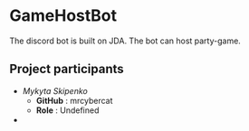 # GameHostBot
The discord bot is built on JDA. The bot can host party-game.

## Project participants

- *Mykyta Skipenko* 
  - **GitHub** : mrcybercat
  - **Role** : Undefined
- 